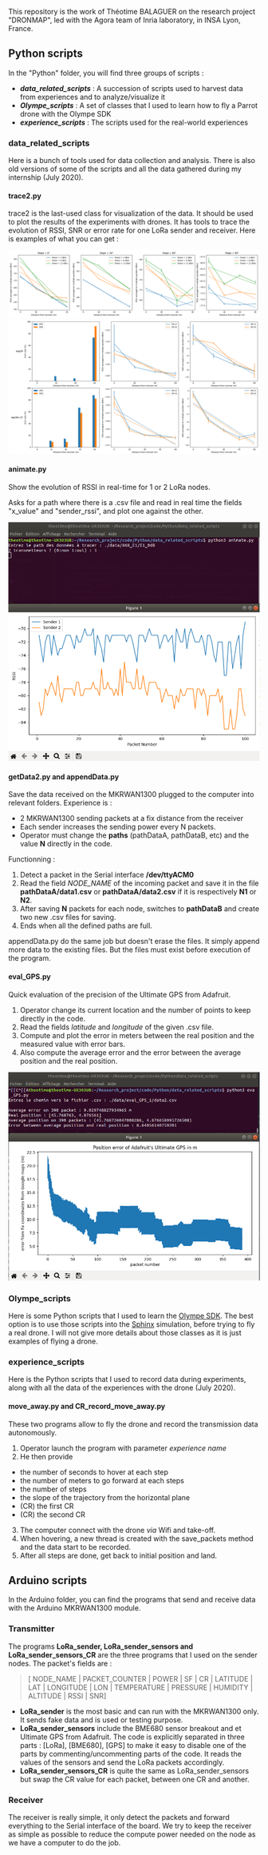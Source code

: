 This repository is the work of Théotime BALAGUER on the research project "DRONMAP", led with the Agora team of Inria laboratory, in INSA Lyon, France.

## Python scripts

In the "Python" folder, you will find three groups of scripts :
- ***data_related_scripts*** : A succession of scripts used to harvest data from experiences and to analyze/visualize it
- ***Olympe_scripts*** : A set of classes that I used to learn how to fly a Parrot drone with the Olympe SDK
- ***experience_scripts*** : The scripts used for the real-world experiences

### data_related_scripts

Here is a bunch of tools used for data collection and analysis. There is also old versions of some of the scripts and all the data gathered during my internship (July 2020).

#### trace2.py
trace2 is the last-used class for visualization of the data. It should be used to plot the results of the experiments with drones.
It has tools to trace the evolution of RSSI, SNR or error rate for one LoRa sender and receiver.
Here is examples of what you can get :

![results_experience_6_to_17](/Python/images/exp6-17_Power_Inclinaison_comparison.png)
![results_experience_29_36_37](/Python/images/exp29-36+37_CR_experiment.png)


#### animate.py
Show the evolution of RSSI in real-time for 1 or 2 LoRa nodes.

Asks for a path where there is a .csv file and read in real time the fields "x_value" and "sender_rssi", and plot one against the other.

![animate_example](/Python/images/animate_example.png)

#### getData2.py and appendData.py
Save the data received on the MKRWAN1300 plugged to the computer into relevant folders. Experience is :
- 2 MKRWAN1300 sending packets at a fix distance from the receiver
- Each sender increases the sending power every N packets.
- Operator must change the **paths** (pathDataA, pathDataB, etc) and the value **N** directly in the code.

Functionning :

1. Detect a packet in the Serial interface **/dev/ttyACM0**
2. Read the field *NODE_NAME* of the incoming packet and save it in the file **pathDataA/data1.csv** or **pathDataA/data2.csv** if it is respectively **N1** or **N2**.
3. After saving **N** packets for each node, switches to **pathDataB** and create two new .csv files for saving.
4. Ends when all the defined paths are full.

appendData.py do the same job but doesn't erase the files. It simply append more data to the existing files. But the files must exist before execution of the program.

#### eval_GPS.py
Quick evaluation of the precision of the Ultimate GPS from Adafruit.

1. Operator change its current location and the number of points to keep directly in the code.
2. Read the fields *latitude* and *longitude* of the given .csv file.
3. Compute and plot the error in meters between the real position and the measured value with error bars.
4. Also compute the average error and the error between the average position and the real position.

![eval_GPS_example](/Python/images/eval_GPS_example.png)



### Olympe_scripts

Here is some Python scripts that I used to learn the [Olympe SDK](https://developer.parrot.com/docs/olympe/olympeapi.html). The best option is to use those scripts into the [Sphinx](https://developer.parrot.com/docs/sphinx/whatissphinx.html) simulation, before trying to fly a real drone.
I will not give more details about those classes as it is just examples of flying a drone.

### experience_scripts

Here is the Python scripts that I used to record data during experiments, along with all the data of the experiences with the drone (July 2020).

#### move_away.py and CR_record_move_away.py
These two programs allow to fly the drone and record the transmission data autonomously.

1. Operator launch the program with parameter *experience name*
2. He then provide
  - the number of seconds to hover at each step
  - the number of meters to go forward at each steps
  - the number of steps
  - the slope of the trajectory from the horizontal plane
  - (CR) the first CR
  - (CR) the second CR
3. The computer connect with the drone *via* Wifi and take-off.
4. When hovering, a new thread is created with the save_packets method and the data start to be recorded.
5. After all steps are done, get back to initial position and land.

## Arduino scripts

In the Arduino folder, you can find the programs that send and receive data with the Arduino MKRWAN1300 module.

### Transmitter

The programs **LoRa_sender, LoRa_sender_sensors and LoRa_sender_sensors_CR** are the three programs that I used on the sender nodes. The packet's fields are :
> [ NODE_NAME | PACKET_COUNTER | POWER | SF | CR | LATITUDE | LAT | LONGITUDE | LON | TEMPERATURE | PRESSURE | HUMIDITY | ALTITUDE | RSSI | SNR]

- **LoRa_sender** is the most basic and can run with the MKRWAN1300 only. It sends fake data and is used or testing purpose.
- **LoRa_sender_sensors** include the BME680 sensor breakout and et Ultimate GPS from Adafruit. The code is explicitly separated in three parts : [LoRa], [BME680], [GPS] to make it easy to disable one of the parts by commenting/uncommenting parts of the code. It reads the values of the sensors and send the LoRa packets accordingly.
- **LoRa_sender_sensors_CR** is quite the same as LoRa_sender_sensors but swap the CR value for each packet, between one CR and another.

### Receiver

The receiver is really simple, it only detect the packets and forward everything to the Serial interface of the board. We try to keep the receiver as simple as possible to reduce the compute power needed on the node as we have a computer to do the job.
